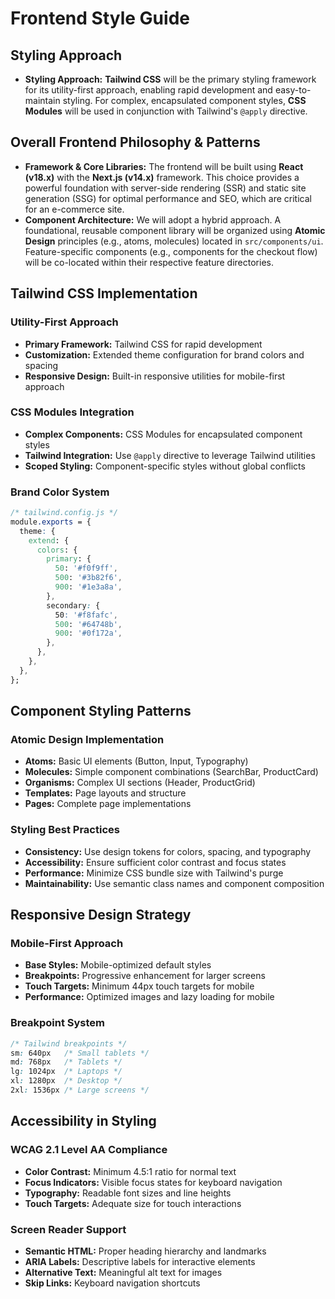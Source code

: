 # Frontend Style Guide

## Styling Approach

- **Styling Approach:** **Tailwind CSS** will be the primary styling framework for its utility-first approach, enabling rapid development and easy-to-maintain styling. For complex, encapsulated component styles, **CSS Modules** will be used in conjunction with Tailwind's `@apply` directive.

## Overall Frontend Philosophy & Patterns

- **Framework & Core Libraries:** The frontend will be built using **React (v18.x)** with the **Next.js (v14.x)** framework. This choice provides a powerful foundation with server-side rendering (SSR) and static site generation (SSG) for optimal performance and SEO, which are critical for an e-commerce site.
- **Component Architecture:** We will adopt a hybrid approach. A foundational, reusable component library will be organized using **Atomic Design** principles (e.g., atoms, molecules) located in `src/components/ui`. Feature-specific components (e.g., components for the checkout flow) will be co-located within their respective feature directories.

## Tailwind CSS Implementation

### Utility-First Approach

- **Primary Framework:** Tailwind CSS for rapid development
- **Customization:** Extended theme configuration for brand colors and spacing
- **Responsive Design:** Built-in responsive utilities for mobile-first approach

### CSS Modules Integration

- **Complex Components:** CSS Modules for encapsulated component styles
- **Tailwind Integration:** Use `@apply` directive to leverage Tailwind utilities
- **Scoped Styling:** Component-specific styles without global conflicts

### Brand Color System

```css
/* tailwind.config.js */
module.exports = {
  theme: {
    extend: {
      colors: {
        primary: {
          50: '#f0f9ff',
          500: '#3b82f6',
          900: '#1e3a8a',
        },
        secondary: {
          50: '#f8fafc',
          500: '#64748b',
          900: '#0f172a',
        },
      },
    },
  },
};
```

## Component Styling Patterns

### Atomic Design Implementation

- **Atoms:** Basic UI elements (Button, Input, Typography)
- **Molecules:** Simple component combinations (SearchBar, ProductCard)
- **Organisms:** Complex UI sections (Header, ProductGrid)
- **Templates:** Page layouts and structure
- **Pages:** Complete page implementations

### Styling Best Practices

- **Consistency:** Use design tokens for colors, spacing, and typography
- **Accessibility:** Ensure sufficient color contrast and focus states
- **Performance:** Minimize CSS bundle size with Tailwind's purge
- **Maintainability:** Use semantic class names and component composition

## Responsive Design Strategy

### Mobile-First Approach

- **Base Styles:** Mobile-optimized default styles
- **Breakpoints:** Progressive enhancement for larger screens
- **Touch Targets:** Minimum 44px touch targets for mobile
- **Performance:** Optimized images and lazy loading for mobile

### Breakpoint System

```css
/* Tailwind breakpoints */
sm: 640px   /* Small tablets */
md: 768px   /* Tablets */
lg: 1024px  /* Laptops */
xl: 1280px  /* Desktop */
2xl: 1536px /* Large screens */
```

## Accessibility in Styling

### WCAG 2.1 Level AA Compliance

- **Color Contrast:** Minimum 4.5:1 ratio for normal text
- **Focus Indicators:** Visible focus states for keyboard navigation
- **Typography:** Readable font sizes and line heights
- **Touch Targets:** Adequate size for touch interactions

### Screen Reader Support

- **Semantic HTML:** Proper heading hierarchy and landmarks
- **ARIA Labels:** Descriptive labels for interactive elements
- **Alternative Text:** Meaningful alt text for images
- **Skip Links:** Keyboard navigation shortcuts
